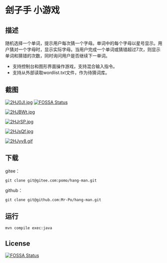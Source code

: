 # 刽子手 小游戏 



## 描述

随机选择一个单词，提示用户每次猜一个字母。单词中的每个字母以星号显示。用户猜对一个字母时，显示实际字母。当用户完成一个单词或猜错超过7次，则显示单词和猜错的次数，同时询问用户是否继续下一单词。

* 支持控制台和图形界面操作游戏，支持混合输入指令。
* 支持从外部读取wordlist.txt文件，作为待猜词库。

## 截图

[![2HJ0JI.jpg](https://z3.ax1x.com/2021/06/15/2HJ0JI.jpg)](https://imgtu.com/i/2HJ0JI)
[![FOSSA Status](https://app.fossa.com/api/projects/git%2Bgithub.com%2FMr-Po%2Fhang-man.svg?type=shield)](https://app.fossa.com/projects/git%2Bgithub.com%2FMr-Po%2Fhang-man?ref=badge_shield)

[![2HJBWt.jpg](https://z3.ax1x.com/2021/06/15/2HJBWt.jpg)](https://imgtu.com/i/2HJBWt)

[![2HJrSP.jpg](https://z3.ax1x.com/2021/06/15/2HJrSP.jpg)](https://imgtu.com/i/2HJrSP)

[![2HJsQf.jpg](https://z3.ax1x.com/2021/06/15/2HJsQf.jpg)](https://imgtu.com/i/2HJsQf)

[![2HJyy8.gif](https://z3.ax1x.com/2021/06/15/2HJyy8.gif)](https://imgtu.com/i/2HJyy8)

## 下载

gitee：
```
git clone git@gitee.com:pomo/hang-man.git
```

github：
```
git clone git@github.com:Mr-Po/hang-man.git
```

## 运行

```
mvn compile exec:java
```

## License
[![FOSSA Status](https://app.fossa.com/api/projects/git%2Bgithub.com%2FMr-Po%2Fhang-man.svg?type=large)](https://app.fossa.com/projects/git%2Bgithub.com%2FMr-Po%2Fhang-man?ref=badge_large)